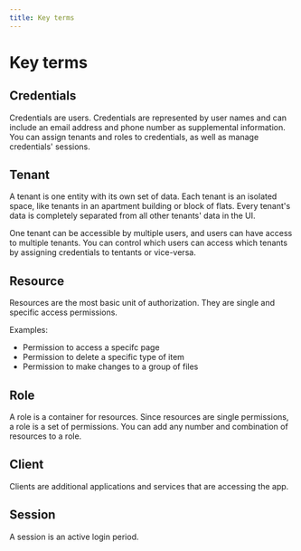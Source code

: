 ```yaml
---
title: Key terms
---
```


# Key terms

## Credentials

Credentials are users. Credentials are represented by user names and can include an email address and phone number as supplemental information. You can assign tenants and roles to credentials, as well as manage credentials' sessions.

## Tenant

A tenant is one entity with its own set of data. Each tenant is an isolated space, like tenants in an apartment building or block of flats. Every tenant's data is completely separated from all other tenants' data in the UI.

One tenant can be accessible by multiple users, and users can have access to multiple tenants. You can control which users can access which tenants by assigning credentials to tentants or vice-versa.

## Resource

Resources are the most basic unit of authorization. They are single and specific access permissions.

Examples:

* Permission to access a specifc page
* Permission to delete a specific type of item
* Permission to make changes to a group of files

## Role

A role is a container for resources. Since resources are single permissions, a role is a set of permissions. You can add any number and combination of resources to a role.

## Client

Clients are additional applications and services that are accessing the app.

## Session

A session is an active login period.